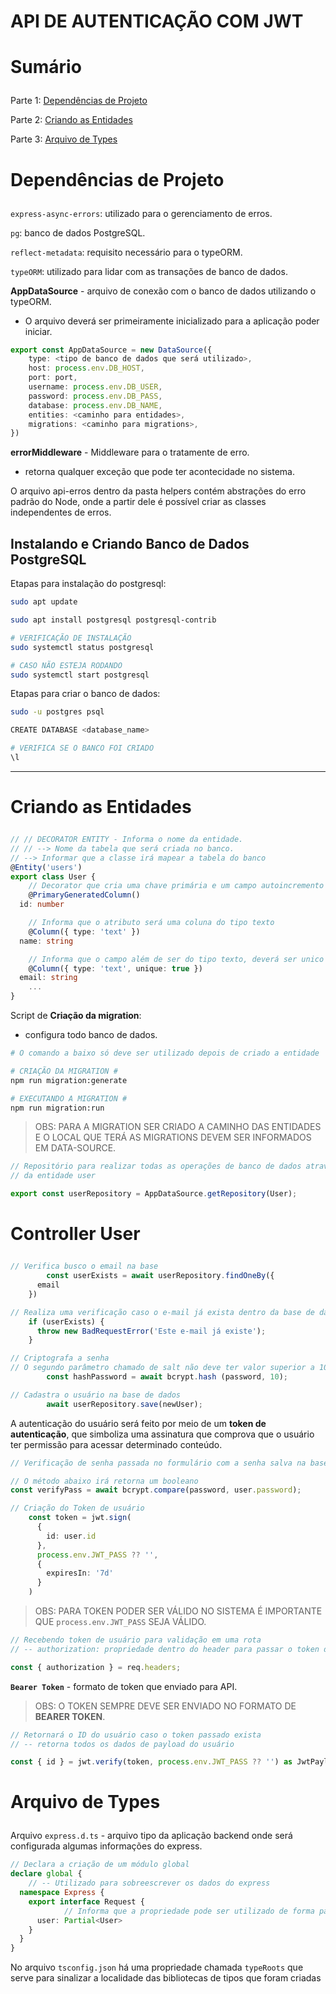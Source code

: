 # API DE AUTENTICAÇÃO COM JWT

# <p id="sumario">Sumário</p>

Parte 1: <a href="#dependencias">Dependências de Projeto</a>

Parte 2: <a href="#criando-entidades">Criando as Entidades</a>

Parte 3: <a href="#arquivo-types">Arquivo de Types</a>

# <p id="dependencias">Dependências de Projeto</p>

`express-async-errors`: utilizado para o gerenciamento de erros.

`pg`: banco de dados PostgreSQL.

`reflect-metadata`: requisito necessário para o typeORM.

`typeORM`: utilizado para lidar com as transações de banco de dados.

**AppDataSource** - arquivo de conexão com o banco de dados utilizando o typeORM.
- O arquivo deverá ser primeiramente inicializado para a aplicação poder iniciar.

```typescript
export const AppDataSource = new DataSource({
	type: <tipo de banco de dados que será utilizado>,
	host: process.env.DB_HOST,
	port: port,
	username: process.env.DB_USER,
	password: process.env.DB_PASS,
	database: process.env.DB_NAME,
	entities: <caminho para entidades>,
	migrations: <caminho para migrations>,
})
```

**errorMiddleware** - Middleware para o tratamente de erro.
- retorna qualquer exceção que pode ter acontecidade no sistema.

O arquivo api-erros dentro da pasta helpers contém abstrações do erro padrão do Node, onde a partir dele é possível criar as classes independentes de erros.

## Instalando e Criando Banco de Dados PostgreSQL

Etapas para instalação do postgresql:
```bash
sudo apt update

sudo apt install postgresql postgresql-contrib

# VERIFICAÇÃO DE INSTALAÇÃO
sudo systemctl status postgresql

# CASO NÃO ESTEJA RODANDO
sudo systemctl start postgresql
```

Etapas para criar o banco de dados:
```bash
sudo -u postgres psql

CREATE DATABASE <database_name>

# VERIFICA SE O BANCO FOI CRIADO
\l
```

---

# <p id="criando-entidades">Criando as Entidades</p>

```typescript
// // DECORATOR ENTITY - Informa o nome da entidade.
// // --> Nome da tabela que será criada no banco.
// --> Informar que a classe irá mapear a tabela do banco
@Entity('users')
export class User {
	// Decorator que cria uma chave primária e um campo autoincremento
	@PrimaryGeneratedColumn()
  id: number

	// Informa que o atributo será uma coluna do tipo texto
	@Column({ type: 'text' })
  name: string

	// Informa que o campo além de ser do tipo texto, deverá ser unico dentro da base de dados--
	@Column({ type: 'text', unique: true })
  email: string
	...
}
```

Script de **Criação da migration**:
- configura todo banco de dados.

```bash
# O comando a baixo só deve ser utilizado depois de criado a entidade

# CRIAÇÃO DA MIGRATION #
npm run migration:generate

# EXECUTANDO A MIGRATION #
npm run migration:run
```

> OBS: PARA A MIGRATION SER CRIADO A CAMINHO DAS ENTIDADES E O LOCAL QUE TERÁ AS MIGRATIONS DEVEM SER INFORMADOS EM DATA-SOURCE.

```typescript
// Repositório para realizar todas as operações de banco de dados através
// da entidade user

export const userRepository = AppDataSource.getRepository(User);
```

# <p id="controller-user">Controller User</p>

```typescript
// Verifica busco o email na base
		const userExists = await userRepository.findOneBy({
      email
    })

// Realiza uma verificação caso o e-mail já exista dentro da base de dados
    if (userExists) {
      throw new BadRequestError('Este e-mail já existe');
    }

// Criptografa a senha
// O segundo parâmetro chamado de salt não deve ter valor superior a 10 para evitar a lentidão de processamento
		const hashPassword = await bcrypt.hash (password, 10);

// Cadastra o usuário na base de dados
		await userRepository.save(newUser);
```

A autenticação do usuário será feito por meio de um **token de autenticação**, que simboliza uma assinatura que comprova que o usuário ter permissão para acessar determinado conteúdo.

```typescript
// Verificação de senha passada no formulário com a senha salva na base de daddos.

// O método abaixo irá retorna um booleano
const verifyPass = await bcrypt.compare(password, user.password);
```

```typescript
// Criação do Token de usuário
    const token = jwt.sign(
      {
        id: user.id
      },
      process.env.JWT_PASS ?? '',
      {
        expiresIn: '7d'
      }
    )
```

> OBS: PARA TOKEN PODER SER VÁLIDO NO SISTEMA É IMPORTANTE QUE `process.env.JWT_PASS` SEJA VÁLIDO.

```typescript
// Recebendo token de usuário para validação em uma rota
// -- authorization: propriedade dentro do header para passar o token da requisição

const { authorization } = req.headers;
```

**`Bearer Token`** - formato de token que enviado para API.

> OBS: O TOKEN SEMPRE DEVE SER ENVIADO NO FORMATO DE **BEARER TOKEN**.

```typescript
// Retornará o ID do usuário caso o token passado exista
// -- retorna todos os dados de payload do usuário

const { id } = jwt.verify(token, process.env.JWT_PASS ?? '') as JwtPayload;
```

# <p id="arquivo-types">Arquivo de Types</p>

Arquivo `express.d.ts` - arquivo tipo da aplicação backend onde será configurada algumas
informações do express.

```typescript
// Declara a criação de um módulo global
declare global {
	// -- Utilizado para sobreescrever os dados do express
  namespace Express {
    export interface Request {
			// Informa que a propriedade pode ser utilizado de forma parcial
      user: Partial<User>
    }
  }
}
```

No arquivo `tsconfig.json` há uma propriedade chamada `typeRoots` que serve para
sinalizar a localidade das bibliotecas de tipos que foram criadas
